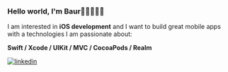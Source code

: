 ### Hello world, I'm Baur👋🏽👨🏽‍💻

I am interested in **iOS development** and I want to build great mobile apps with a technologies I am passionate about:

**Swift / Xcode / UIKit / MVC / CocoaPods / Realm**

<a href="https://linkedin.com/in/baurrm" target="_blank">
<img src=https://img.shields.io/badge/linkedin-%231E77B5.svg?&style=for-the-badge&logo=linkedin&logoColor=white alt=linkedin style="margin-bottom: 5px;" />
</a>  
</div>
